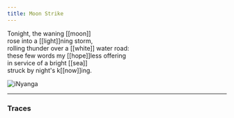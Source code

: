 ```yaml
---
title: Moon Strike
---
```


Tonight, the waning [[moon]]  
rose into a [[light]]ning storm,  
rolling thunder over a [[white]] water road:  
these few words my [[hope]]less offering  
in service of a bright [[sea]]  
struck by night's k[[now]]ing.

![iNyanga](./static/inyanga.jpg)

---

### Traces


